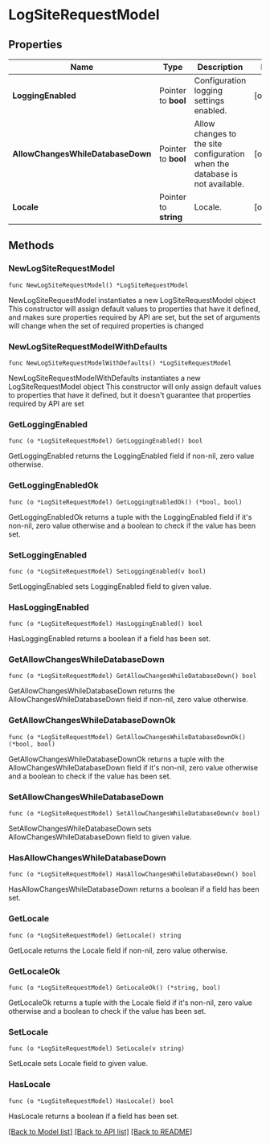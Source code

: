 # LogSiteRequestModel

## Properties

Name | Type | Description | Notes
------------ | ------------- | ------------- | -------------
**LoggingEnabled** | Pointer to **bool** | Configuration logging settings enabled. | [optional] 
**AllowChangesWhileDatabaseDown** | Pointer to **bool** | Allow changes to the site configuration when the database is not available. | [optional] 
**Locale** | Pointer to **string** | Locale. | [optional] 

## Methods

### NewLogSiteRequestModel

`func NewLogSiteRequestModel() *LogSiteRequestModel`

NewLogSiteRequestModel instantiates a new LogSiteRequestModel object
This constructor will assign default values to properties that have it defined,
and makes sure properties required by API are set, but the set of arguments
will change when the set of required properties is changed

### NewLogSiteRequestModelWithDefaults

`func NewLogSiteRequestModelWithDefaults() *LogSiteRequestModel`

NewLogSiteRequestModelWithDefaults instantiates a new LogSiteRequestModel object
This constructor will only assign default values to properties that have it defined,
but it doesn't guarantee that properties required by API are set

### GetLoggingEnabled

`func (o *LogSiteRequestModel) GetLoggingEnabled() bool`

GetLoggingEnabled returns the LoggingEnabled field if non-nil, zero value otherwise.

### GetLoggingEnabledOk

`func (o *LogSiteRequestModel) GetLoggingEnabledOk() (*bool, bool)`

GetLoggingEnabledOk returns a tuple with the LoggingEnabled field if it's non-nil, zero value otherwise
and a boolean to check if the value has been set.

### SetLoggingEnabled

`func (o *LogSiteRequestModel) SetLoggingEnabled(v bool)`

SetLoggingEnabled sets LoggingEnabled field to given value.

### HasLoggingEnabled

`func (o *LogSiteRequestModel) HasLoggingEnabled() bool`

HasLoggingEnabled returns a boolean if a field has been set.

### GetAllowChangesWhileDatabaseDown

`func (o *LogSiteRequestModel) GetAllowChangesWhileDatabaseDown() bool`

GetAllowChangesWhileDatabaseDown returns the AllowChangesWhileDatabaseDown field if non-nil, zero value otherwise.

### GetAllowChangesWhileDatabaseDownOk

`func (o *LogSiteRequestModel) GetAllowChangesWhileDatabaseDownOk() (*bool, bool)`

GetAllowChangesWhileDatabaseDownOk returns a tuple with the AllowChangesWhileDatabaseDown field if it's non-nil, zero value otherwise
and a boolean to check if the value has been set.

### SetAllowChangesWhileDatabaseDown

`func (o *LogSiteRequestModel) SetAllowChangesWhileDatabaseDown(v bool)`

SetAllowChangesWhileDatabaseDown sets AllowChangesWhileDatabaseDown field to given value.

### HasAllowChangesWhileDatabaseDown

`func (o *LogSiteRequestModel) HasAllowChangesWhileDatabaseDown() bool`

HasAllowChangesWhileDatabaseDown returns a boolean if a field has been set.

### GetLocale

`func (o *LogSiteRequestModel) GetLocale() string`

GetLocale returns the Locale field if non-nil, zero value otherwise.

### GetLocaleOk

`func (o *LogSiteRequestModel) GetLocaleOk() (*string, bool)`

GetLocaleOk returns a tuple with the Locale field if it's non-nil, zero value otherwise
and a boolean to check if the value has been set.

### SetLocale

`func (o *LogSiteRequestModel) SetLocale(v string)`

SetLocale sets Locale field to given value.

### HasLocale

`func (o *LogSiteRequestModel) HasLocale() bool`

HasLocale returns a boolean if a field has been set.


[[Back to Model list]](../README.md#documentation-for-models) [[Back to API list]](../README.md#documentation-for-api-endpoints) [[Back to README]](../README.md)


